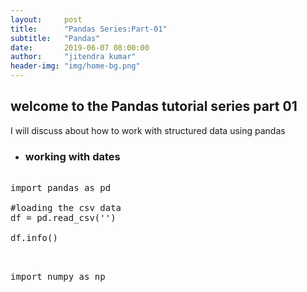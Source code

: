 ```yaml
---
layout:     post
title:      "Pandas Series:Part-01"
subtitle:   "Pandas"
date:       2019-06-07 08:00:00
author:     "jitendra kumar"
header-img: "img/home-bg.png"
---
```



<p><h2 class="section-heading">welcome to the Pandas tutorial series part 01</h2> </p>

<p>I will discuss about how to work with structured data using pandas </p>


<ul>
<li><h3>working with dates
</ul>

<pre class="brush: python">

import pandas as pd

#loading the csv data 
df = pd.read_csv('')

df.info()

</pre>

<pre class ="brush: python">

import numpy as np 

</pre>